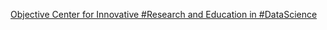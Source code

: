 [Objective   Center for Innovative #Research and Education in #DataScience](https://qi.tc/qi/119654)